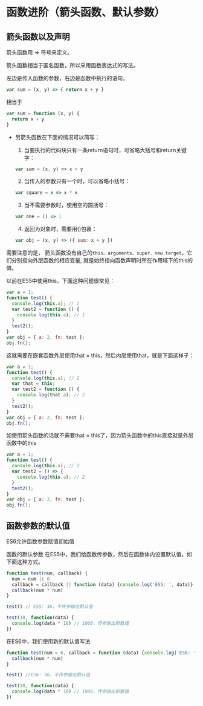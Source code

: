 # 函数进阶（箭头函数、默认参数）

## 箭头函数以及声明

箭头函数用 => 符号来定义。

箭头函数相当于匿名函数，所以采用函数表达式的写法。

左边是传入函数的参数，右边是函数中执行的语句。

```js
var sum = (x, y) => { return x + y }
```

相当于

```js
var sum = function (x, y) {
  return x + y
}
```

* 另箭头函数在下面的情况可以简写：

  1. 当要执行的代码块只有一条return语句时，可省略大括号和return关键字：

  ```js
  var sum = (x, y) => x + y
  ```

  2. 当传入的参数只有一个时，可以省略小括号：

  ```js
  var square = x => x * x
  ```

  3. 当不需要参数时，使用空的圆括号：

  ```js
  var one = () => 1
  ```

  4. 返回为对象时，需要用()包裹：

  ```js
  var obj = (x, y) => ({ sum: x + y })
  ```

需要注意的是， 箭头函数没有自己的`this、arguments、super、new.target`，它们分别指向外层函数的相应变量, 就是始终指向函数声明时所在作用域下的this的值。

以前在ES5中使用this，下面这种问题很常见：

```js
var a = 1;
function test() {
  console.log(this.a); // 2
  var test2 = function () {
    console.log(this.a); // 1
  }
  test2();
}
var obj = { a: 2, fn: test };
obj.fn();
```

这就需要在嵌套函数外层使用that = this，然后内层使用that，就是下面这样子：

```js
var a = 1;
function test() {
  console.log(this.a); // 2
  var that = this;
  var test2 = function () {
    console.log(that.a); // 2
  }
  test2();
}
var obj = { a: 2, fn: test };
obj.fn();
```

如使用箭头函数的话就不需要that = this了，因为箭头函数中的this直接就是外层函数中的this

```js
var a = 1;
function test() {
  console.log(this.a); // 2
  var test2 = () => {
    console.log(this.a); // 2
  }
  test2();
}
var obj = { a: 2, fn: test };
obj.fn();
```



## 函数参数的默认值

ES6允许函数参数赋值初始值

函数的默认参数 在ES5中，我们给函数传参数，然后在函数体内设置默认值，如下面这种方式。

```js
function test(num, callback) {
  num = num || 6
  callback = callback || function (data) {console.log('ES5: ', data)}
  callback(num * num)
}

test() // ES5: 36，不传参输出默认值

test(10, function(data) {
  console.log(data * 10) // 1000，传参输出新数值
})
```

在ES6中，我们使用新的默认值写法

```js
function test(num = 6, callback = function (data) {console.log('ES6: ', data)}) {
  callback(num * num)
}

test() //ES6: 36，不传参输出默认值

test(10, function(data) {
  console.log(data * 10) // 1000，传参输出新数值
})
```